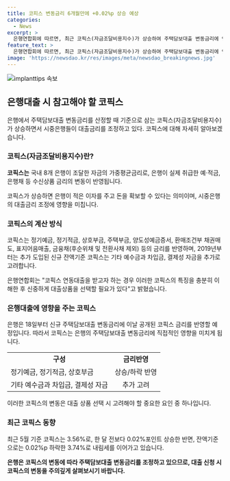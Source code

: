 ```yaml
---
title: 코피스 변동금리 6개월만에 +0.02%p 상승 예상
categories:
  - News
excerpt: >
  은행연합회에 따르면, 최근 코픽스(자금조달비용지수)가 상승하여 주택담보대출 변동금리에 영향을 미치고 있다. 5월 코픽스는 3.56%로 전월대비 0.02%포인트 상승했으며, 이는 6개월 만에 반등한 것이다. 그러나 잔액기준으로는 3.74%로 전월대비 0.02%p 하락한 내림세를 보였다. 이러한 상황에서 은행들은 코픽스를 반영한 신규 주택담보대출 변동금리를 적용할 예정이며, 대출상품을 선택할 때 코픽스의 특징을 충분히 고려해야 한다는 은행연합회의 조언이 더해졌다.
feature_text: >
  은행연합회에 따르면, 최근 코픽스(자금조달비용지수)가 상승하여 주택담보대출 변동금리에 영향을 미치고 있다. 5월 코픽스는 3.56%로 전월대비 0.02%포인트 상승했으며, 이는 6개월 만에 반등한 것이다. 그러나 잔액기준으로는 3.74%로 전월대비 0.02%p 하락한 내림세를 보였다. 이러한 상황에서 은행들은 코픽스를 반영한 신규 주택담보대출 변동금리를 적용할 예정이며, 대출상품을 선택할 때 코픽스의 특징을 충분히 고려해야 한다는 은행연합회의 조언이 더해졌다.
image: 'https://newsdao.kr/res/images/meta/newsdao_breakingnews.jpg'
---
```


<p><img src="https://newsdao.kr/res/images/meta/newsdao_breakingnews.jpg" alt="implanttips 속보" /></p>

<h2 data-ke-size="size26">은행대출 시 참고해야 할 코픽스</h2>

<p data-ke-size="size16">은행에서 주택담보대출 변동금리를 산정할 때 기준으로 삼는 코픽스(자금조달비용지수)가 상승하면서 시중은행들이 대출금리를 조정하고 있다. 코픽스에 대해 자세히 알아보겠습니다.</p>

<h3><b>코픽스(자금조달비용지수)란?</b></h3>

<p data-ke-size="size16"><b>코픽스는</b> 국내 8개 은행이 조달한 자금의 가중평균금리로, 은행이 실제 취급한 예·적금, 은행채 등 수신상품 금리의 변동이 반영됩니다.</p>

<p data-ke-size="size16">코픽스가 상승하면 은행이 적은 이자를 주고 돈을 확보할 수 있다는 의미이며, 시중은행의 대출금리 조정에 영향을 미칩니다.</p>

<h3><b>코픽스의 계산 방식</b></h3>

<p data-ke-size="size16">코픽스는 정기예금, 정기적금, 상호부금, 주택부금, 양도성예금증서, 환매조건부 채권매도, 표지어음매출, 금융채(후순위채 및 전환사채 제외) 등의 금리를 반영하며, 2019년부터는 추가 도입된 신규 잔액기준 코픽스는 기타 예수금과 차입금, 결제성 자금을 추가로 고려합니다.</p>

<p data-ke-size="size16">은행연합회는 "코픽스 연동대출을 받고자 하는 경우 이러한 코픽스의 특징을 충분히 이해한 후 신중하게 대출상품을 선택할 필요가 있다"고 밝혔습니다.</p>

<h3><b>은행대출에 영향을 주는 코픽스</b></h3>

<p data-ke-size="size16">은행은 18일부터 신규 주택담보대출 변동금리에 이날 공개된 코픽스 금리를 반영할 예정입니다. 따라서 코픽스는 은행의 주택담보대출 변동금리에 직접적인 영향을 미치게 됩니다.</p>

<table>
    <tbody>
        <tr>
            <td style="text-align: center; height: 17px;"><b>구성</b></td>
            <td style="text-align: center; height: 17px;"><b>금리반영</b></td>
        </tr>
        <tr>
            <td style="text-align: left; height: 17px;">정기예금, 정기적금, 상호부금</td>
            <td style="text-align: center; height: 17px;">상승/하락 반영</td>
        </tr>
        <tr>
            <td style="text-align: left; height: 17px;">기타 예수금과 차입금, 결제성 자금</td>
            <td style="text-align: center; height: 17px;">추가 고려</td>
        </tr>
    </tbody>
</table>

<p data-ke-size="size16">이러한 코픽스의 변동은 대출 상품 선택 시 고려해야 할 중요한 요인 중 하나입니다.</p>

<h3><b>최근 코픽스 동향</b></h3>

<p data-ke-size="size16">최근 5월 기준 코픽스는 3.56%로, 한 달 전보다 0.02%포인트 상승한 반면, 잔액기준으로는 0.02%p 하락한 3.74%로 내림세를 이어가고 있습니다.</p>

<p data-ke-size="size16"><b>은행은 코픽스의 변동에 따라 주택담보대출 변동금리를 조정하고 있으므로, 대출 신청 시 코픽스의 변동을 주의깊게 살펴보시기 바랍니다.</b></p>

